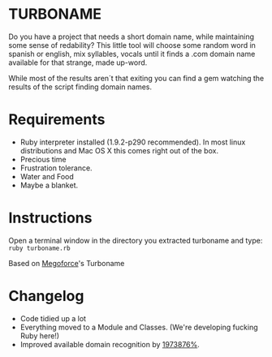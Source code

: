 TURBONAME                                             
===================================================

Do you have a project that needs a short domain name, while maintaining some sense of redability?
This little tool will choose some random word in spanish or english, mix syllables, vocals until it finds a .com domain name available for that strange, made up-word.

While most of the results aren´t that exiting you can find a gem watching the results of the script finding domain names.

Requirements
============
- Ruby interpreter installed (1.9.2-p290 recommended). In most linux distributions and Mac OS X this comes right out of the box.
- Precious time
- Frustration tolerance.
- Water and Food
- Maybe a blanket.

Instructions
============
Open a terminal window in the directory you extracted turboname and type: `ruby turboname.rb`

Based on [Megoforce](https://github.com/megoforce/turboname)'s Turboname

Changelog
=========
* Code tidied up a lot
* Everything moved to a Module and Classes. (We're developing fucking Ruby here!)
* Improved available domain recognition by [1973876%](https://github.com/eljojo/turboname/commit/5c6b233cf2a6393a0a8363b9f0a89542639a0111#L0R18).